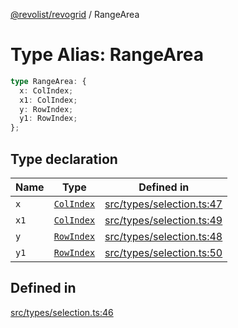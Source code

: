 [@revolist/revogrid](README.md) / RangeArea

# Type Alias: RangeArea

```ts
type RangeArea: {
  x: ColIndex;
  x1: ColIndex;
  y: RowIndex;
  y1: RowIndex;
};
```

## Type declaration

| Name | Type | Defined in |
| ------ | ------ | ------ |
| `x` | [`ColIndex`](TypeAlias.ColIndex.md) | [src/types/selection.ts:47](https://github.com/revolist/revogrid/blob/2ea7abe619348281bd56e0a8ea657ffef9c19154/src/types/selection.ts#L47) |
| `x1` | [`ColIndex`](TypeAlias.ColIndex.md) | [src/types/selection.ts:49](https://github.com/revolist/revogrid/blob/2ea7abe619348281bd56e0a8ea657ffef9c19154/src/types/selection.ts#L49) |
| `y` | [`RowIndex`](TypeAlias.RowIndex.md) | [src/types/selection.ts:48](https://github.com/revolist/revogrid/blob/2ea7abe619348281bd56e0a8ea657ffef9c19154/src/types/selection.ts#L48) |
| `y1` | [`RowIndex`](TypeAlias.RowIndex.md) | [src/types/selection.ts:50](https://github.com/revolist/revogrid/blob/2ea7abe619348281bd56e0a8ea657ffef9c19154/src/types/selection.ts#L50) |

## Defined in

[src/types/selection.ts:46](https://github.com/revolist/revogrid/blob/2ea7abe619348281bd56e0a8ea657ffef9c19154/src/types/selection.ts#L46)
